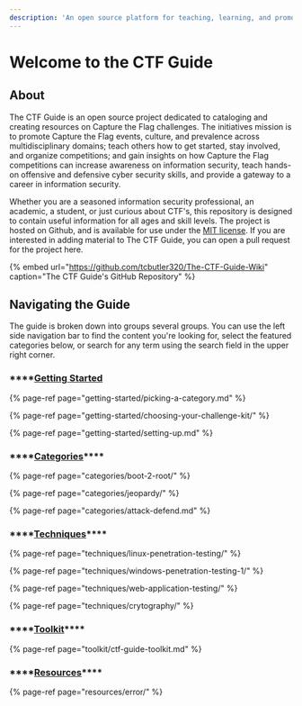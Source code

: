 ```yaml
---
description: 'An open source platform for teaching, learning, and promoting Capture the Flag'
---
```


# Welcome to the CTF Guide

## About

The CTF Guide is an open source project dedicated to cataloging  and creating resources on Capture the Flag challenges. The initiatives mission is to promote Capture the Flag events, culture, and prevalence across multidisciplinary domains; teach others  how to get started, stay involved, and organize competitions; and gain insights on how Capture the Flag competitions can increase awareness on information security, teach  hands-on offensive and defensive cyber security skills, and provide a gateway to a career in information security. 

Whether you are a seasoned information security professional, an academic, a student, or just curious about CTF's, this repository  is designed to contain useful information for all ages and skill levels. The project is hosted on Github, and is available for use under the [MIT license](https://opensource.org/licenses/MIT). If you are interested in adding material to The CTF Guide, you can open a pull request for the project here. 

{% embed url="https://github.com/tcbutler320/The-CTF-Guide-Wiki" caption="The CTF Guide\'s GitHub Repository" %}

## Navigating the Guide

The guide is broken down into groups several groups. You can use the left side navigation bar to find the content you're looking for, select the featured categories below, or search for any term using the search field in the upper right corner.

### \*\*\*\*[**Getting** **Started** ](getting-started/getting-started.md)

{% page-ref page="getting-started/picking-a-category.md" %}

{% page-ref page="getting-started/choosing-your-challenge-kit/" %}

{% page-ref page="getting-started/setting-up.md" %}

### \*\*\*\*[**Categories**](categories/categories.md)\*\*\*\*

{% page-ref page="categories/boot-2-root/" %}

{% page-ref page="categories/jeopardy/" %}

{% page-ref page="categories/attack-defend.md" %}

### \*\*\*\*[**Techniques**](techniques/techniques.md)\*\*\*\*

{% page-ref page="techniques/linux-penetration-testing/" %}

{% page-ref page="techniques/windows-penetration-testing-1/" %}

{% page-ref page="techniques/web-application-testing/" %}

{% page-ref page="techniques/crytography/" %}

### \*\*\*\*[**Toolkit**](toolkit/ctf-guide-toolkit.md)\*\*\*\*

{% page-ref page="toolkit/ctf-guide-toolkit.md" %}

### \*\*\*\*[**Resources**](techniques/windows-penetration-testing-1/windows-penetration-testing-resources.md)\*\*\*\*

{% page-ref page="resources/error/" %}



